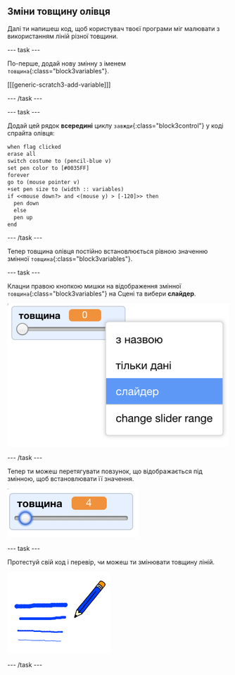 ## Зміни товщину олівця

Далі ти напишеш код, щоб користувач твоєї програми міг малювати з використанням ліній різної товщини.

\--- task \---

По-перше, додай нову змінну з іменем `товщина`{:class="block3variables"}.

[[[generic-scratch3-add-variable]]]

\--- /task \---

\--- task \---

Додай цей рядок **всередині** циклу `завжди`{:class="block3control"} у коді спрайта олівця:

```blocks3
when flag clicked
erase all
switch costume to (pencil-blue v)
set pen color to [#0035FF]
forever
go to (mouse pointer v)
+set pen size to (width :: variables)
if <<mouse down?> and <(mouse y) > [-120]>> then 
  pen down
  else
  pen up
end
```

\--- /task \---

Тепер товщина олівця постійно встановлюється рівною значенню змінної `товщина`{:class="block3variables"}.

\--- task \---

Клацни правою кнопкою мишки на відображення змінної `товщина`{:class="block3variables"} на Сцені та вибери **слайдер**.

![знімок екрана](images/paint-slider.png)

\--- /task \---

Тепер ти можеш перетягувати повзунок, що відображається під змінною, щоб встановлювати її значення.

![знімок екрана](images/paint-slider-change.png)

\--- task \---

Протестуй свій код і перевір, чи можеш ти змінювати товщину ліній.

![знімок екрана](images/paint-width-test.png)

\--- /task \---